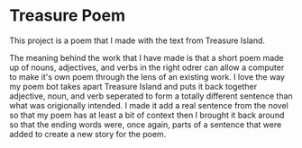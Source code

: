 # Treasure Poem

This project is a poem that I made with the text from Treasure Island.  

The meaning behind the work that I have made is that a short poem made up of nouns, adjectives, and verbs in the right odrer can allow a computer to make it's own poem through the lens of an existing work.
I love the way my poem bot takes apart Treasure Island and puts it back together adjective, noun, and verb seperated to form a totally different sentence than what was origionally intended.  I made it add a real sentence from the novel so that my poem has at least a bit of context then I brought it back around so that the ending words were, once again, parts of a sentence that were added to create a new story for the poem.
